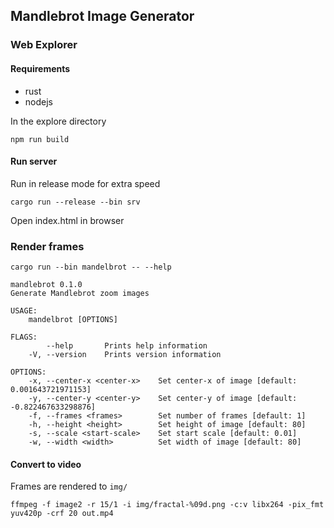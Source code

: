 ## Mandlebrot Image Generator

### Web Explorer

#### Requirements
- rust
- nodejs

In the explore directory
```
npm run build
```

#### Run server
Run in release mode for extra speed
```
cargo run --release --bin srv
```

Open index.html in browser


### Render frames
```
cargo run --bin mandelbrot -- --help
```

```
mandlebrot 0.1.0
Generate Mandlebrot zoom images

USAGE:
    mandelbrot [OPTIONS]

FLAGS:
        --help       Prints help information
    -V, --version    Prints version information

OPTIONS:
    -x, --center-x <center-x>    Set center-x of image [default: 0.001643721971153]
    -y, --center-y <center-y>    Set center-y of image [default: -0.822467633298876]
    -f, --frames <frames>        Set number of frames [default: 1]
    -h, --height <height>        Set height of image [default: 80]
    -s, --scale <start-scale>    Set start scale [default: 0.01]
    -w, --width <width>          Set width of image [default: 80]
```

#### Convert to video

Frames are rendered to `img/`
```
ffmpeg -f image2 -r 15/1 -i img/fractal-%09d.png -c:v libx264 -pix_fmt yuv420p -crf 20 out.mp4
```
